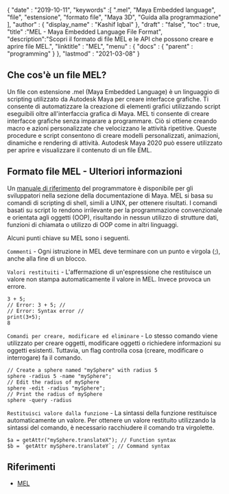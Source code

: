 {
  "date" : "2019-10-11",
  "keywords" :[ ".mel", "Maya Embedded language", "file", "estensione", "formato file", "Maya 3D", "Guida alla programmazione" ],
  "author" : {
    "display_name" : "Kashif Iqbal"
},
  "draft" : "false",
  "toc" : true,
  "title" :"MEL - Maya Embedded Language File Format",
  "description":"Scopri il formato di file MEL e le API che possono creare e aprire file MEL.",
  "linktitle" : "MEL",
  "menu" : {
    "docs" : {
      "parent" : "programming"
}
},
  "lastmod" : "2021-03-08"
}

## Che cos'è un file MEL?

Un file con estensione .mel (Maya Embedded Language) è un linguaggio di scripting utilizzato da Autodesk Maya per creare interfacce grafiche. Ti consente di automatizzare la creazione di elementi grafici utilizzando script eseguibili oltre all'interfaccia grafica di Maya. MEL ti consente di creare interfacce grafiche senza imparare a programmare. Ciò si ottiene creando macro e azioni personalizzate che velocizzano le attività ripetitive. Queste procedure e script consentono di creare modelli personalizzati, animazioni, dinamiche e rendering di attività. Autodesk Maya 2020 può essere utilizzato per aprire e visualizzare il contenuto di un file EML.

## Formato file MEL - Ulteriori informazioni

Un [manuale di riferimento](https://download.autodesk.com/us/maya/2009help/index.html?url=Glossary_M_.mb_file_format.htm,topicNumber=d0e193865) del programmatore è disponibile per gli sviluppatori nella sezione della documentazione di Maya. MEL si basa su comandi di scripting di shell, simili a UINX, per ottenere risultati. I comandi basati su script lo rendono irrilevante per la programmazione convenzionale e orientata agli oggetti (OOP), risultando in nessun utilizzo di strutture dati, funzioni di chiamata o utilizzo di OOP come in altri linguaggi.

Alcuni punti chiave su MEL sono i seguenti.

`Commenti` - Ogni istruzione in MEL deve terminare con un punto e virgola (;), anche alla fine di un blocco.

`Valori restituiti` - L'affermazione di un'espressione che restituisce un valore non stampa automaticamente il valore in MEL. Invece provoca un errore.
```
3 + 5;
// Error: 3 + 5; //
// Error: Syntax error //
print(3+5);
8
```
`Comandi per creare, modificare ed eliminare` - Lo stesso comando viene utilizzato per creare oggetti, modificare oggetti o richiedere informazioni su oggetti esistenti. Tuttavia, un flag controlla cosa (creare, modificare o interrogare) fa il comando.

```
// Create a sphere named "mySphere" with radius 5
sphere -radius 5 -name "mySphere";
// Edit the radius of mySphere
sphere -edit -radius "mySphere";
// Print the radius of mySphere
sphere -query -radius

```
`Restituisci valore dalla funzione` - La sintassi della funzione restituisce automaticamente un valore. Per ottenere un valore restituito utilizzando la sintassi del comando, è necessario racchiudere il comando tra virgolette.

```
$a = getAttr("mySphere.translateX"); // Function syntax
$b = `getAttr mySphere.translateY`; // Command syntax
```

## Riferimenti

* [MEL](https://download.autodesk.com/us/maya/2009help/index.html?url=Glossary_M_.mb_file_format.htm,topicNumber=d0e193865)

